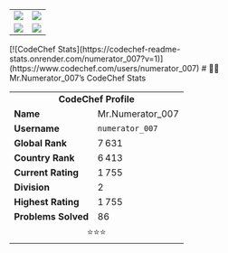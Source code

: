 <table>
  <tr>
    <td>
      <a href="https://codeforces.com/profile/Mr.Numerator_007">
        <img src="https://codeforces-readme-stats.vercel.app/api/card?username=Mr.Numerator_007&theme=github_dark&disable_animations=false&show_icons=true&force_username=true" />
      </a>
    </td>
    <td>
      <img src="https://leetcard.jacoblin.cool/Numerator_429?theme=dark" />
    </td>
  </tr>
  <tr>
    <td>
      <a href="https://atcoder.jp/users/Numerator_429">
        <img src="https://badges.joonhyung.xyz/atcoder/Numerator_429.svg" />
      </a>
    </td>
    <td>
      <img src="https://codechef-readme-stats.onrender.com/numerator_007?v=1" />
    </td>
  </tr>
</table>
[![CodeChef Stats](https://codechef-readme-stats.onrender.com/numerator_007?v=1)](https://www.codechef.com/users/numerator_007)
# 👨‍🍳 Mr.Numerator_007’s CodeChef Stats

<div align="center">

<table>
  <tr>
    <td colspan="2" align="center"><strong>CodeChef Profile</strong></td>
  </tr>
  <tr>
    <td><strong>Name</strong></td>
    <td>Mr.Numerator_007</td>
  </tr>
  <tr>
    <td><strong>Username</strong></td>
    <td><code>numerator_007</code></td>
  </tr>
  <tr>
    <td><strong>Global Rank</strong></td>
    <td>7 631</td>
  </tr>
  <tr>
    <td><strong>Country Rank</strong></td>
    <td>6 413</td>
  </tr>
  <tr>
    <td><strong>Current Rating</strong></td>
    <td>1 755</td>
  </tr>
  <tr>
    <td><strong>Division</strong></td>
    <td>2</td>
  </tr>
  <tr>
    <td><strong>Highest Rating</strong></td>
    <td>1 755</td>
  </tr>
  <tr>
    <td><strong>Problems Solved</strong></td>
    <td>86</td>
  </tr>
  <tr>
    <td colspan="2" align="center">⭐️⭐️⭐️</td>
  </tr>
</table>

</div>
